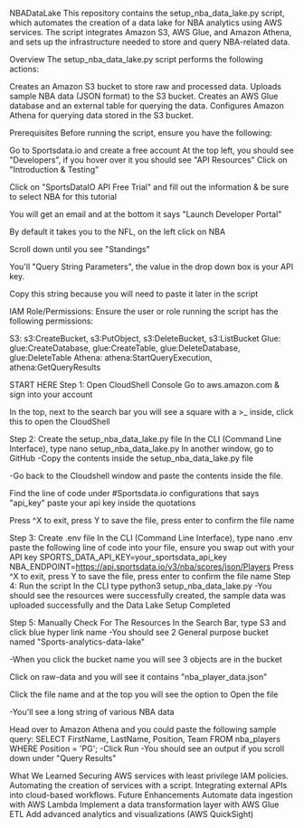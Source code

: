 NBADataLake
This repository contains the setup_nba_data_lake.py script, which automates the creation of a data lake for NBA analytics using AWS services. The script integrates Amazon S3, AWS Glue, and Amazon Athena, and sets up the infrastructure needed to store and query NBA-related data.

Overview
The setup_nba_data_lake.py script performs the following actions:

Creates an Amazon S3 bucket to store raw and processed data. Uploads sample NBA data (JSON format) to the S3 bucket. Creates an AWS Glue database and an external table for querying the data. Configures Amazon Athena for querying data stored in the S3 bucket.

Prerequisites
Before running the script, ensure you have the following:

Go to Sportsdata.io and create a free account At the top left, you should see "Developers", if you hover over it you should see "API Resources" Click on "Introduction & Testing"

Click on "SportsDataIO API Free Trial" and fill out the information & be sure to select NBA for this tutorial

You will get an email and at the bottom it says "Launch Developer Portal"

By default it takes you to the NFL, on the left click on NBA

Scroll down until you see "Standings"

You'll "Query String Parameters", the value in the drop down box is your API key.

Copy this string because you will need to paste it later in the script

IAM Role/Permissions: Ensure the user or role running the script has the following permissions:

S3: s3:CreateBucket, s3:PutObject, s3:DeleteBucket, s3:ListBucket Glue: glue:CreateDatabase, glue:CreateTable, glue:DeleteDatabase, glue:DeleteTable Athena: athena:StartQueryExecution, athena:GetQueryResults

START HERE
Step 1: Open CloudShell Console
Go to aws.amazon.com & sign into your account

In the top, next to the search bar you will see a square with a >_ inside, click this to open the CloudShell

Step 2: Create the setup_nba_data_lake.py file
In the CLI (Command Line Interface), type
nano setup_nba_data_lake.py
In another window, go to GitHub
-Copy the contents inside the setup_nba_data_lake.py file

-Go back to the Cloudshell window and paste the contents inside the file.

Find the line of code under #Sportsdata.io configurations that says "api_key" paste your api key inside the quotations

Press ^X to exit, press Y to save the file, press enter to confirm the file name

Step 3: Create .env file
In the CLI (Command Line Interface), type
nano .env
paste the following line of code into your file, ensure you swap out with your API key
SPORTS_DATA_API_KEY=your_sportsdata_api_key
NBA_ENDPOINT=https://api.sportsdata.io/v3/nba/scores/json/Players
Press ^X to exit, press Y to save the file, press enter to confirm the file name
Step 4: Run the script
In the CLI type
python3 setup_nba_data_lake.py
-You should see the resources were successfully created, the sample data was uploaded successfully and the Data Lake Setup Completed

Step 5: Manually Check For The Resources
In the Search Bar, type S3 and click blue hyper link name
-You should see 2 General purpose bucket named "Sports-analytics-data-lake"

-When you click the bucket name you will see 3 objects are in the bucket

Click on raw-data and you will see it contains "nba_player_data.json"

Click the file name and at the top you will see the option to Open the file

-You'll see a long string of various NBA data

Head over to Amazon Athena and you could paste the following sample query:
SELECT FirstName, LastName, Position, Team
FROM nba_players
WHERE Position = 'PG';
-Click Run -You should see an output if you scroll down under "Query Results"

What We Learned
Securing AWS services with least privilege IAM policies.
Automating the creation of services with a script.
Integrating external APIs into cloud-based workflows.
Future Enhancements
Automate data ingestion with AWS Lambda
Implement a data transformation layer with AWS Glue ETL
Add advanced analytics and visualizations (AWS QuickSight)
